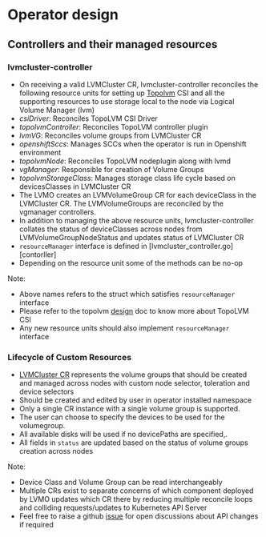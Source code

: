 # Operator design

## Controllers and their managed resources

### lvmcluster-controller

- On receiving a valid LVMCluster CR, lvmcluster-controller reconciles the
  following resource units for setting up [Topolvm](topolvm-repo) CSI and all
  the supporting resources to use storage local to the node via Logical Volume
  Manager (lvm)
- *csiDriver*: Reconciles TopoLVM CSI Driver
- *topolvmController*: Reconciles TopoLVM controller plugin
- *lvmVG*: Reconciles volume groups from LVMCluster CR
- *openshiftSccs*: Manages SCCs when the operator is run in Openshift
  environment
- *topolvmNode*: Reconciles TopoLVM nodeplugin along with lvmd
- *vgManager*: Responsible for creation of Volume Groups
- *topolvmStorageClass*: Manages storage class life cycle based on
  devicesClasses in LVMCluster CR
- The LVMO creates an LVMVolumeGroup CR for each deviceClass in the
  LVMCluster CR. The LVMVolumeGroups are reconciled by the vgmanager controllers.
- In addition to managing the above resource units, lvmcluster-controller collates
  the status of deviceClasses across nodes from LVMVolumeGroupNodeStatus and
  updates status of LVMCluster CR
- `resourceManager` interface is defined in
  [lvmcluster_controller.go][contorller]
- Depending on the resource unit some of the methods can be no-op

Note:
- Above names refers to the struct which satisfies `resourceManager` interface
- Please refer to the topolvm [design][topolvm-design] doc to know more about TopoLVM
  CSI
- Any new resource units should also implement `resourceManager` interface

### Lifecycle of Custom Resources

- [LVMCluster CR][lvmcluster] represents the volume groups that should be
  created and managed across nodes with custom node selector, toleration and
  device selectors
- Should be created and edited by user in operator installed namespace
- Only a single CR instance with a single volume group is supported.
- The user can choose to specify the devices to be used for the volumegroup. 
- All available disks will be used if no devicePaths are specified,.
- All fields in `status` are updated based on the status of volume groups
  creation across nodes

Note:
- Device Class and Volume Group can be read interchangeably
- Multiple CRs exist to separate concerns of which component deployed by LVMO
  updates which CR there by reducing multiple reconcile loops and colliding
  requests/updates to Kubernetes API Server
- Feel free to raise a github [issue][issue] for open discussions about API
  changes if required

[topolvm-repo]: https://github.com/topolvm/topolvm
[topolvm-design]: https://github.com/topolvm/topolvm/blob/main/docs/design.md
[controller]: ../../controllers/lvmcluster_controller.go
[lvmcluster]: ../../api/v1alpha1/lvmcluster_types.go
[issue]: https://github.com/openshift/lvm-operator/issues
